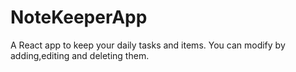 # NoteKeeperApp

A React app to keep your daily tasks and items. You can modify by adding,editing and deleting them.

